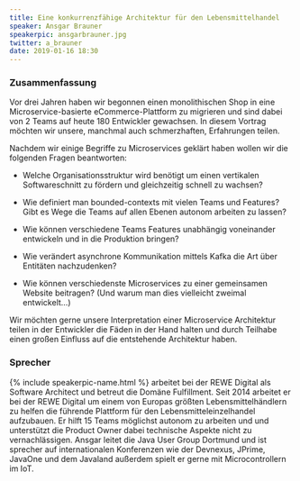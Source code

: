 ```yaml
---
title: Eine konkurrenzfähige Architektur für den Lebensmittelhandel
speaker: Ansgar Brauner
speakerpic: ansgarbrauner.jpg
twitter: a_brauner
date: 2019-01-16 18:30
---
```


### Zusammenfassung

Vor drei Jahren haben wir begonnen einen monolithischen Shop in eine Microservice-basierte eCommerce-Plattform zu migrieren und sind dabei von 2 Teams auf heute 180 Entwickler gewachsen. In diesem Vortrag möchten wir unsere, manchmal auch schmerzhaften, Erfahrungen teilen. 

Nachdem wir einige Begriffe zu Microservices geklärt haben wollen wir die folgenden Fragen beantworten:


- Welche Organisationsstruktur wird benötigt um einen vertikalen Softwareschnitt zu fördern und gleichzeitig schnell zu wachsen?

- Wie definiert man bounded-contexts mit vielen Teams und Features? Gibt es Wege die Teams auf allen Ebenen autonom arbeiten zu lassen?

- Wie können verschiedene Teams Features unabhängig voneinander entwickeln und in die Produktion bringen?

- Wie verändert asynchrone Kommunikation mittels Kafka die Art über Entitäten nachzudenken?

- Wie können verschiedenste Microservices zu einer gemeinsamen Website beitragen? (Und warum man dies vielleicht zweimal entwickelt…)


Wir möchten gerne unsere Interpretation einer Microservice Architektur teilen in der Entwickler die Fäden in der Hand halten und durch Teilhabe einen großen Einfluss auf die entstehende Architektur haben. 

### Sprecher

{% include speakerpic-name.html %} arbeitet bei der REWE Digital als Software Architect und betreut die Domäne Fulfillment. Seit 2014 arbeitet er bei der REWE Digital um einem von Europas größten Lebensmittelhändlern zu helfen die führende Plattform für den Lebensmitteleinzelhandel aufzubauen. Er hilft 15 Teams möglichst autonom zu arbeiten und und unterstützt die Product Owner dabei technische Aspekte nicht zu vernachlässigen. Ansgar leitet die Java User Group Dortmund und ist sprecher auf internationalen Konferenzen wie der Devnexus, JPrime, JavaOne und dem Javaland außerdem spielt er gerne mit Microcontrollern im IoT. 
